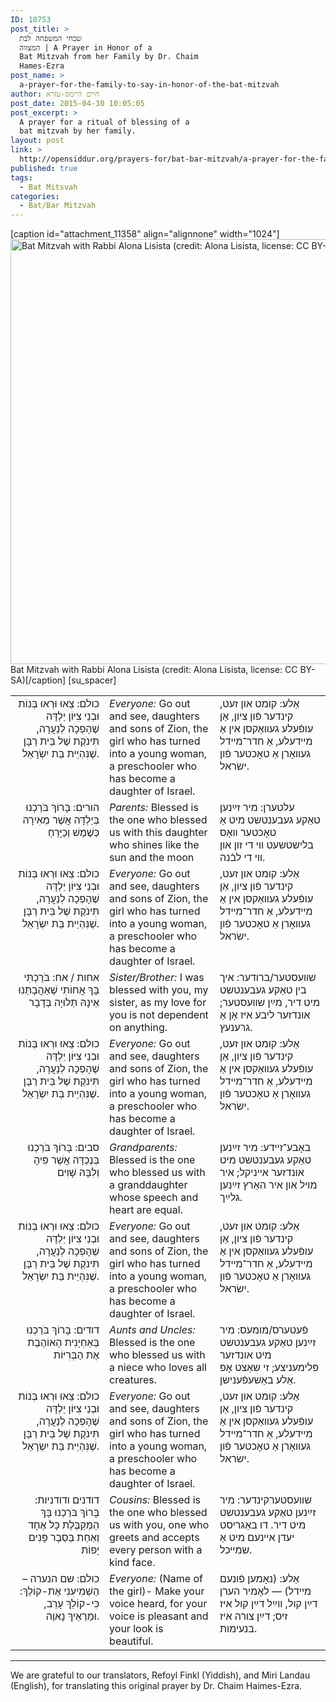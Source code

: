 ```yaml
---
ID: 10753
post_title: >
  שבחי המשפחה לבת
  המצווה | A Prayer in Honor of a
  Bat Mitzvah from her Family by Dr. Chaim
  Hames-Ezra
post_name: >
  a-prayer-for-the-family-to-say-in-honor-of-the-bat-mitzvah
author: חיים היימס-עזרא
post_date: 2015-04-30 10:05:05
post_excerpt: >
  A prayer for a ritual of blessing of a
  bat mitzvah by her family.
layout: post
link: >
  http://opensiddur.org/prayers-for/bat-bar-mitzvah/a-prayer-for-the-family-to-say-in-honor-of-the-bat-mitzvah/
published: true
tags:
  - Bat Mitsvah
categories:
  - Bat/Bar Mitzvah
---
```

[caption id="attachment_11358" align="alignnone" width="1024"]<a href="http://opensiddur.org/wp-content/uploads/2015/04/106-e1430404262254.jpg"><img src="http://opensiddur.org/wp-content/uploads/2015/04/106-e1430404262254.jpg" alt="Bat Mitzvah with Rabbi Alona Lisista (credit: Alona Lisista, license: CC BY-SA)" width="1024" height="680" class="size-full wp-image-11358" /></a> Bat Mitzvah with Rabbi Alona Lisista (credit: Alona Lisista, license: CC BY-SA)[/caption]
[su_spacer]


<table style="margin-left: auto;margin-right: auto;"><tbody>
<tr><td style="vertical-align:top;" width="28%">
<div class="liturgy" style="text-align: right;"><span lang="he">
<span class="instruction">כולם:</span> צֵאוּ וּרְאוּ בְּנוֹת וּבְנֵי צִיּוֹן יַלְדָּה שֶׁהָפְכָה לְנַעֲרָה, תִּינֹקֶת שֶׁל בֵּית רַבָּן שֶׁנִּהְיֵית בַּת יִשְׂרָאֵל.
</span></div>
</td>
 
<td style="vertical-align:top;" width="33%">
<div class="english">
<em>Everyone:</em>
Go out and see, daughters and sons of Zion, the girl who has turned into a young woman, a preschooler who has become a daughter of Israel.
</span></div>
</td>
 
<td style="vertical-align:top;" width="33%">
<div class="yiddish">
<span class="instruction">אַלע:</span> קומט און זעט, קינדער פֿון ציון, אַן עופֿעלע געװאַקסן אין אַ מײדעלע, אַ חדר־מײדל געװאָרן אַ טאָכטער פֿון ישׂראל.
</div>
</td></tr>


<tr><td style="vertical-align:top;" width="28%">
<div class="liturgy" style="text-align: right;"><span lang="he">
<span class="instruction">הורים:</span> בָּרוֹךְ בֹּרַכְנוּ בְּיַלְדָּה אֲשֶׁר מְאִירָה כְּשֶׁמֶשׁ וְכַיָּרֵחַ
</span></div>
</td>
 
<td style="vertical-align:top;" width="33%">
<div class="english">
<em>Parents:</em> 
Blessed is the one who blessed us with this daughter who shines like the sun and the moon
</span></div>
</td>
 
<td style="vertical-align:top;" width="33%">
<div class="yiddish">
<span class="instruction">עלטערן:</span> מיר זײַנען טאַקע געבענטשט מיט אַ טאָכטער װאָס בלישטשעט װי די זון און װי די לבֿנה.
</div>
</td></tr>


<tr><td style="vertical-align:top;" width="28%">
<div class="liturgy" style="text-align: right;"><span lang="he">
<span class="instruction">כולם:</span> צֵאוּ וּרְאוּ בְּנוֹת וּבְנֵי צִיּוֹן יַלְדָּה שֶׁהָפְכָה לְנַעֲרָה, תִּינֹקֶת שֶׁל בֵּית רַבָּן שֶׁנִּהְיֵית בַּת יִשְׂרָאֵל.
</span></div>
</td>
 
<td style="vertical-align:top;" width="33%">
<div class="english">
<em>Everyone:</em> 
Go out and see, daughters and sons of Zion, the girl who has turned into a young woman, a preschooler who has become a daughter of Israel.
</span></div>
</td>
 
<td style="vertical-align:top;" width="33%">
<div class="yiddish">
<span class="instruction">אַלע:</span> קומט און זעט, קינדער פֿון ציון, אַן עופֿעלע געװאַקסן אין אַ מײדעלע, אַ חדר־מײדל געװאָרן אַ טאָכטער פֿון ישׂראל.
</div>
</td></tr>


<tr><td style="vertical-align:top;" width="28%">
<div class="liturgy" style="text-align: right;"><span lang="he">
<span class="instruction">אחות / אח:</span> בֹּרַכְתִּי בָּךְ אֲחוֹתִי שֶׁאַהֲבָתֵנוּ אֵינָהּ תְּלוּיָה בְּדָבָר
</span></div>
</td>
 
<td style="vertical-align:top;" width="33%">
<div class="english">
<em>Sister/Brother:</em>
I was blessed with you, my sister, as my love for you is not dependent on anything.
</span></div>
</td>
 
<td style="vertical-align:top;" width="33%">
<div class="yiddish">
<span class="instruction">שװעסטער/ברודער:</span> איך בין טאַקע געבענטשט מיט דיר, מײַן שװעסטער; אונדזער ליבע איז אָן אַ גרענעץ.
</div>
</td></tr>


<tr><td style="vertical-align:top;" width="28%">
<div class="liturgy" style="text-align: right;"><span lang="he">
<span class="instruction">כולם:</span> צֵאוּ וּרְאוּ בְּנוֹת וּבְנֵי צִיּוֹן יַלְדָּה שֶׁהָפְכָה לְנַעֲרָה, תִּינֹקֶת שֶׁל בֵּית רַבָּן שֶׁנִּהְיֵית בַּת יִשְׂרָאֵל.
</span></div>
</td>
 
<td style="vertical-align:top;" width="33%">
<div class="english">
<em>Everyone:</em> 
Go out and see, daughters and sons of Zion, the girl who has turned into a young woman, a preschooler who has become a daughter of Israel.
</span></div>
</td>
 
<td style="vertical-align:top;" width="33%">
<div class="yiddish">
<span class="instruction">אַלע:</span> קומט און זעט, קינדער פֿון ציון, אַן עופֿעלע געװאַקסן אין אַ מײדעלע, אַ חדר־מײדל געװאָרן אַ טאָכטער פֿון ישׂראל.
</div>
</td></tr>


<tr><td style="vertical-align:top;" width="28%">
<div class="liturgy" style="text-align: right;"><span lang="he">
<span class="instruction">סבים:</span> בָּרוֹךְ בֹּרַכְנוּ בְּנֶכְדָּה אֲשֶׁר פִּיהָ וְלִבָּהּ שָׁוִים
</span></div>
</td>
 
<td style="vertical-align:top;" width="33%">
<div class="english">
<em>Grandparents:</em> 
Blessed is the one who blessed us with a granddaughter whose speech and heart are equal.
</span></div>
</td>
 
<td style="vertical-align:top;" width="33%">
<div class="yiddish">
<span class="instruction">באָבע־זײדע:</span> מיר זײַנען טאַקע געבענטשט מיט אונדזער אײניקל; איר מױל און איר האַרץ זײַנען גלײַך.
</div>
</td></tr>


<tr><td style="vertical-align:top;" width="28%">
<div class="liturgy" style="text-align: right;"><span lang="he">
<span class="instruction">כולם:</span> צֵאוּ וּרְאוּ בְּנוֹת וּבְנֵי צִיּוֹן יַלְדָּה שֶׁהָפְכָה לְנַעֲרָה, תִּינֹקֶת שֶׁל בֵּית רַבָּן שֶׁנִּהְיֵית בַּת יִשְׂרָאֵל.
</span></div>
</td>
 
<td style="vertical-align:top;" width="33%">
<div class="english">
<em>Everyone:</em> 
Go out and see, daughters and sons of Zion, the girl who has turned into a young woman, a preschooler who has become a daughter of Israel.
</span></div>
</td>
 
<td style="vertical-align:top;" width="33%">
<div class="yiddish">
<span class="instruction">אַלע:</span> קומט און זעט, קינדער פֿון ציון, אַן עופֿעלע געװאַקסן אין אַ מײדעלע, אַ חדר־מײדל געװאָרן אַ טאָכטער פֿון ישׂראל.
</div>
</td></tr>


<tr><td style="vertical-align:top;" width="28%">
<div class="liturgy" style="text-align: right;"><span lang="he">
<span class="instruction">דודים:</span> בָּרוֹךְ בֹּרַכְנוּ בְּאַחְיָנִית הָאוֹהֶבֶת אֶת הַבְּרִיּוֹת
</span></div>
</td>
 
<td style="vertical-align:top;" width="33%">
<div class="english">
<em>Aunts and Uncles:</em> 
Blessed is the one who blessed us with a niece who loves all creatures.
</span></div>
</td>
 
<td style="vertical-align:top;" width="33%">
<div class="yiddish">
<span class="instruction">פֿעטערס/מומעס:</span> מיר זײַנען טאַקע געבענטשט מיט אונדזער פּלימעניצע; זי שאַצט אָפּ אַלע באַשעפֿענישן.
</div>
</td></tr>


<tr><td style="vertical-align:top;" width="28%">
<div class="liturgy" style="text-align: right;"><span lang="he">
<span class="instruction">כולם:</span> צֵאוּ וּרְאוּ בְּנוֹת וּבְנֵי צִיּוֹן יַלְדָּה שֶׁהָפְכָה לְנַעֲרָה, תִּינֹקֶת שֶׁל בֵּית רַבָּן שֶׁנִּהְיֵית בַּת יִשְׂרָאֵל.
</span></div>
</td>
 
<td style="vertical-align:top;" width="33%">
<div class="english">
<em>Everyone:</em>
Go out and see, daughters and sons of Zion, the girl who has turned into a young woman, a preschooler who has become a daughter of Israel.
</span></div>
</td>
 
<td style="vertical-align:top;" width="33%">
<div class="yiddish">
<span class="instruction">אַלע:</span> קומט און זעט, קינדער פֿון ציון, אַן עופֿעלע געװאַקסן אין אַ מײדעלע, אַ חדר־מײדל געװאָרן אַ טאָכטער פֿון ישׂראל.
</div>
</td></tr>


<tr><td style="vertical-align:top;" width="28%">
<div class="liturgy" style="text-align: right;"><span lang="he">
<span class="instruction">דודנים ודודניות:</span> בָּרוֹךְ בֹּרַכְנוּ בָּךְ הַמְּקַבֶּלֶת כָּל אֶחָד וְאַחַת בְּסֵבֶר פָּנִים יָפוֹת
</span></div>
</td>
 
<td style="vertical-align:top;" width="33%">
<div class="english">
<em>Cousins:</em> 
Blessed is the one who blessed us with you, one who greets and accepts every person with a kind face.
</span></div>
</td>
 
<td style="vertical-align:top;" width="33%">
<div class="yiddish">
<span class="instruction">שװעסטערקינדער:</span>  מיר זײַנען טאַקע געבענטשט מיט דיר.  דו באַגריסט יעדן אײנעם מיט אַ שמײכל.
</div>
</td></tr>


<tr><td style="vertical-align:top;" width="28%">
<div class="liturgy" style="text-align: right;"><span lang="he">
<span class="instruction">כולם:</span> שם הנערה – הַשְׁמִיעִנִי אֶת-קוֹלֵךְ: כִּי-קוֹלֵךְ עָרֵב, וּמַרְאֵיךְ נָאוֶה.
</span></div>
</td>
 
<td style="vertical-align:top;" width="33%">
<div class="english">
<em>Everyone: </em>
(Name of the girl)- Make your voice heard, for your voice is pleasant and your look is beautiful.
</span></div>
</td>
 
<td style="vertical-align:top;" width="33%">
<div class="yiddish">
<span class="instruction">אַלע:</span> (נאָמען פֿונעם מײדל) ― לאָמיר הערן דײַן קול, װײַל דײַן קול איז זיס; דײַן צורה איז בנעימות.
</div>
</td></tr>
</tbody></tbody></tbody></tbody></table>

<hr />
We are grateful to our translators, Refoyl Finkl (Yiddish), and Miri Landau (English), for translating this original prayer by Dr. Chaim Haimes-Ezra.